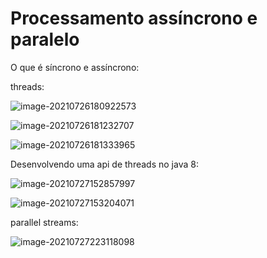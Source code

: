 # Processamento assíncrono e paralelo



O que é síncrono e assíncrono:



threads:

![image-20210726180922573](C:\Users\arian\AppData\Roaming\Typora\typora-user-images\image-20210726180922573.png)

![image-20210726181232707](C:\Users\arian\AppData\Roaming\Typora\typora-user-images\image-20210726181232707.png)

![image-20210726181333965](C:\Users\arian\AppData\Roaming\Typora\typora-user-images\image-20210726181333965.png)





Desenvolvendo uma api de threads no java 8: 

![image-20210727152857997](C:\Users\arian\AppData\Roaming\Typora\typora-user-images\image-20210727152857997.png)

![image-20210727153204071](C:\Users\arian\AppData\Roaming\Typora\typora-user-images\image-20210727153204071.png)



parallel streams:

![image-20210727223118098](C:\Users\arian\AppData\Roaming\Typora\typora-user-images\image-20210727223118098.png)

